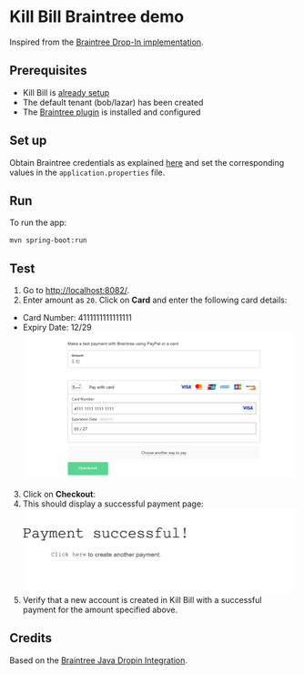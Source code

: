 Kill Bill Braintree demo
=====================

Inspired from the [Braintree Drop-In implementation](https://developer.paypal.com/braintree/docs/start/drop-in).

Prerequisites
-------------

* Kill Bill is [already setup](https://docs.killbill.io/latest/getting_started.html)
* The default tenant (bob/lazar) has been created
* The [Braintree plugin](https://github.com/killbill/killbill-braintree) is installed and configured

Set up
------

Obtain Braintree credentials as explained [here](https://github.com/killbill/killbill-braintree#configuration) and set the corresponding values in the `application.properties` file.



Run
---

To run the app:

```
mvn spring-boot:run
```

Test 
----

1. Go to [http://localhost:8082/](http://localhost:8082/).
2. Enter amount as `20`. Click on **Card** and enter the following card details: 
  * Card Number: 4111111111111111
  * Expiry Date: 12/29
![Screen 1](doc-assets/screen1.png)  
3. Click on **Checkout**:
4. This should display a successful payment page:
![Screen 2](doc-assets/screen2.png)
5. Verify that a new account is created in Kill Bill with a successful payment for the amount specified above.

Credits
----
Based on the [Braintree Java Dropin Integration](https://github.com/braintree/braintree_spring_example).